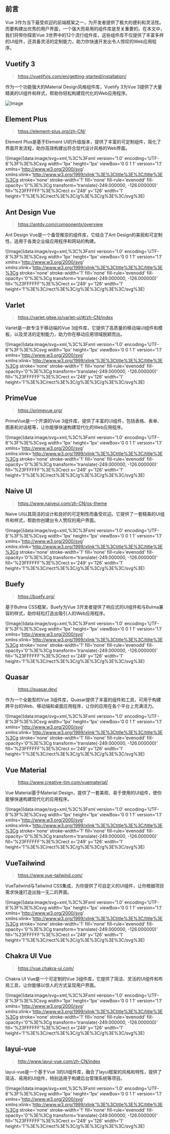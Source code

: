 ## 前言

Vue 3作为当下最受欢迎的前端框架之一，为开发者提供了极大的便利和灵活性。而要构建出优秀的用户界面，一个强大而易用的组件库是至关重要的。在本文中，我们将带你探索Vue 3世界中的12个流行组件库，这些组件库不仅提供了丰富多样的UI组件，还具备灵活的定制能力，助力你快速开发出令人惊叹的Web应用程序。

## Vuetify 3

> https://vuetifyjs.com/en/getting-started/installation/

作为一个功能强大的Material Design风格组件库，Vuetify 3为Vue 3提供了大量精美的UI组件和样式，帮助你轻松构建现代化的Web应用程序。

![Image](https://mmbiz.qpic.cn/sz_mmbiz_png/nGDIHUFaT2iaDauJEJLxHJhCiaYW9lTdo2BTZeh2tUI60yRMU9dk4yd7dyqYeUBO3Fz7wTMnibcd3KuD8UZR2Cliag/640?wx_fmt=png&tp=webp&wxfrom=5&wx_lazy=1&wx_co=1)

## Element Plus

> https://element-plus.org/zh-CN/

Element Plus是基于Element UI的升级版本，提供了丰富的可定制组件，简化了界面开发流程，助你高效构建出符合现代设计风格的Web界面。

![Image](data:image/svg+xml,%3C%3Fxml version='1.0' encoding='UTF-8'%3F%3E%3Csvg width='1px' height='1px' viewBox='0 0 1 1' version='1.1' xmlns='http://www.w3.org/2000/svg' xmlns:xlink='http://www.w3.org/1999/xlink'%3E%3Ctitle%3E%3C/title%3E%3Cg stroke='none' stroke-width='1' fill='none' fill-rule='evenodd' fill-opacity='0'%3E%3Cg transform='translate(-249.000000, -126.000000)' fill='%23FFFFFF'%3E%3Crect x='249' y='126' width='1' height='1'%3E%3C/rect%3E%3C/g%3E%3C/g%3E%3C/svg%3E)

## Ant Design Vue

> https://antdv.com/components/overview

Ant Design Vue是一个备受推崇的组件库，它结合了Ant Design的美观和可定制性，适用于各类企业级应用程序和网站的构建。

![Image](data:image/svg+xml,%3C%3Fxml version='1.0' encoding='UTF-8'%3F%3E%3Csvg width='1px' height='1px' viewBox='0 0 1 1' version='1.1' xmlns='http://www.w3.org/2000/svg' xmlns:xlink='http://www.w3.org/1999/xlink'%3E%3Ctitle%3E%3C/title%3E%3Cg stroke='none' stroke-width='1' fill='none' fill-rule='evenodd' fill-opacity='0'%3E%3Cg transform='translate(-249.000000, -126.000000)' fill='%23FFFFFF'%3E%3Crect x='249' y='126' width='1' height='1'%3E%3C/rect%3E%3C/g%3E%3C/g%3E%3C/svg%3E)

## Varlet

> https://varlet.gitee.io/varlet-ui/#/zh-CN/index

Varlet是一款专注于移动端的Vue 3组件库，它提供了高质量的移动端UI组件和模板，以及灵活的定制能力，助力你在移动应用领域脱颖而出。

![Image](data:image/svg+xml,%3C%3Fxml version='1.0' encoding='UTF-8'%3F%3E%3Csvg width='1px' height='1px' viewBox='0 0 1 1' version='1.1' xmlns='http://www.w3.org/2000/svg' xmlns:xlink='http://www.w3.org/1999/xlink'%3E%3Ctitle%3E%3C/title%3E%3Cg stroke='none' stroke-width='1' fill='none' fill-rule='evenodd' fill-opacity='0'%3E%3Cg transform='translate(-249.000000, -126.000000)' fill='%23FFFFFF'%3E%3Crect x='249' y='126' width='1' height='1'%3E%3C/rect%3E%3C/g%3E%3C/g%3E%3C/svg%3E)

## PrimeVue

> https://primevue.org/

PrimeVue是一个开源的Vue 3组件库，提供了丰富的UI组件，包括表格、表单、图表和对话框等，让你能够快速构建现代化的Web应用程序。

![Image](data:image/svg+xml,%3C%3Fxml version='1.0' encoding='UTF-8'%3F%3E%3Csvg width='1px' height='1px' viewBox='0 0 1 1' version='1.1' xmlns='http://www.w3.org/2000/svg' xmlns:xlink='http://www.w3.org/1999/xlink'%3E%3Ctitle%3E%3C/title%3E%3Cg stroke='none' stroke-width='1' fill='none' fill-rule='evenodd' fill-opacity='0'%3E%3Cg transform='translate(-249.000000, -126.000000)' fill='%23FFFFFF'%3E%3Crect x='249' y='126' width='1' height='1'%3E%3C/rect%3E%3C/g%3E%3C/g%3E%3C/svg%3E)

## Naive UI

> https://www.naiveui.com/zh-CN/os-theme

Naive UI以其简洁的设计和良好的可定制性而备受欢迎。它提供了一套精美的UI组件和样式，帮助你创建出令人赞叹的用户界面。

![Image](data:image/svg+xml,%3C%3Fxml version='1.0' encoding='UTF-8'%3F%3E%3Csvg width='1px' height='1px' viewBox='0 0 1 1' version='1.1' xmlns='http://www.w3.org/2000/svg' xmlns:xlink='http://www.w3.org/1999/xlink'%3E%3Ctitle%3E%3C/title%3E%3Cg stroke='none' stroke-width='1' fill='none' fill-rule='evenodd' fill-opacity='0'%3E%3Cg transform='translate(-249.000000, -126.000000)' fill='%23FFFFFF'%3E%3Crect x='249' y='126' width='1' height='1'%3E%3C/rect%3E%3C/g%3E%3C/g%3E%3C/svg%3E)

## Buefy

> https://buefy.org/

基于Bulma CSS框架，Buefy为Vue 3开发者提供了响应式的UI组件和与Bulma兼容的样式，助你轻松打造出吸引人的Web应用程序。

![Image](data:image/svg+xml,%3C%3Fxml version='1.0' encoding='UTF-8'%3F%3E%3Csvg width='1px' height='1px' viewBox='0 0 1 1' version='1.1' xmlns='http://www.w3.org/2000/svg' xmlns:xlink='http://www.w3.org/1999/xlink'%3E%3Ctitle%3E%3C/title%3E%3Cg stroke='none' stroke-width='1' fill='none' fill-rule='evenodd' fill-opacity='0'%3E%3Cg transform='translate(-249.000000, -126.000000)' fill='%23FFFFFF'%3E%3Crect x='249' y='126' width='1' height='1'%3E%3C/rect%3E%3C/g%3E%3C/g%3E%3C/svg%3E)

## Quasar

> https://quasar.dev/

作为一个全能型的Vue 3组件库，Quasar提供了丰富的组件和工具，可用于构建跨平台的Web、移动端和桌面应用程序，让你的应用在各个平台上充满活力。

![Image](data:image/svg+xml,%3C%3Fxml version='1.0' encoding='UTF-8'%3F%3E%3Csvg width='1px' height='1px' viewBox='0 0 1 1' version='1.1' xmlns='http://www.w3.org/2000/svg' xmlns:xlink='http://www.w3.org/1999/xlink'%3E%3Ctitle%3E%3C/title%3E%3Cg stroke='none' stroke-width='1' fill='none' fill-rule='evenodd' fill-opacity='0'%3E%3Cg transform='translate(-249.000000, -126.000000)' fill='%23FFFFFF'%3E%3Crect x='249' y='126' width='1' height='1'%3E%3C/rect%3E%3C/g%3E%3C/g%3E%3C/svg%3E)

## Vue Material

> https://www.creative-tim.com/vuematerial/

Vue Material基于Material Design，提供了一套美观、易于使用的UI组件，使你能够快速构建现代化的应用程序。

![Image](data:image/svg+xml,%3C%3Fxml version='1.0' encoding='UTF-8'%3F%3E%3Csvg width='1px' height='1px' viewBox='0 0 1 1' version='1.1' xmlns='http://www.w3.org/2000/svg' xmlns:xlink='http://www.w3.org/1999/xlink'%3E%3Ctitle%3E%3C/title%3E%3Cg stroke='none' stroke-width='1' fill='none' fill-rule='evenodd' fill-opacity='0'%3E%3Cg transform='translate(-249.000000, -126.000000)' fill='%23FFFFFF'%3E%3Crect x='249' y='126' width='1' height='1'%3E%3C/rect%3E%3C/g%3E%3C/g%3E%3C/svg%3E)

## VueTailwind

> https://www.vue-tailwind.com/

VueTailwind与Tailwind CSS集成，为你提供了可自定义的UI组件，让你根据项目需求快速打造出独一无二的界面。

![Image](data:image/svg+xml,%3C%3Fxml version='1.0' encoding='UTF-8'%3F%3E%3Csvg width='1px' height='1px' viewBox='0 0 1 1' version='1.1' xmlns='http://www.w3.org/2000/svg' xmlns:xlink='http://www.w3.org/1999/xlink'%3E%3Ctitle%3E%3C/title%3E%3Cg stroke='none' stroke-width='1' fill='none' fill-rule='evenodd' fill-opacity='0'%3E%3Cg transform='translate(-249.000000, -126.000000)' fill='%23FFFFFF'%3E%3Crect x='249' y='126' width='1' height='1'%3E%3C/rect%3E%3C/g%3E%3C/g%3E%3C/svg%3E)

## Chakra UI Vue

> https://vue.chakra-ui.com/

Chakra UI Vue是一个可定制的Vue 3组件库，它提供了简洁、灵活的UI组件和布局工具，让你能够以惊人的方式呈现用户界面。

![Image](data:image/svg+xml,%3C%3Fxml version='1.0' encoding='UTF-8'%3F%3E%3Csvg width='1px' height='1px' viewBox='0 0 1 1' version='1.1' xmlns='http://www.w3.org/2000/svg' xmlns:xlink='http://www.w3.org/1999/xlink'%3E%3Ctitle%3E%3C/title%3E%3Cg stroke='none' stroke-width='1' fill='none' fill-rule='evenodd' fill-opacity='0'%3E%3Cg transform='translate(-249.000000, -126.000000)' fill='%23FFFFFF'%3E%3Crect x='249' y='126' width='1' height='1'%3E%3C/rect%3E%3C/g%3E%3C/g%3E%3C/svg%3E)

## layui-vue

> http://www.layui-vue.com/zh-CN/index

layui-vue是一个基于Vue 3的UI组件库，融合了layui框架的风格和特性，提供了简洁、易用的UI组件，特别适用于构建后台管理系统等项目。

![Image](data:image/svg+xml,%3C%3Fxml version='1.0' encoding='UTF-8'%3F%3E%3Csvg width='1px' height='1px' viewBox='0 0 1 1' version='1.1' xmlns='http://www.w3.org/2000/svg' xmlns:xlink='http://www.w3.org/1999/xlink'%3E%3Ctitle%3E%3C/title%3E%3Cg stroke='none' stroke-width='1' fill='none' fill-rule='evenodd' fill-opacity='0'%3E%3Cg transform='translate(-249.000000, -126.000000)' fill='%23FFFFFF'%3E%3Crect x='249' y='126' width='1' height='1'%3E%3C/rect%3E%3C/g%3E%3C/g%3E%3C/svg%3E)
